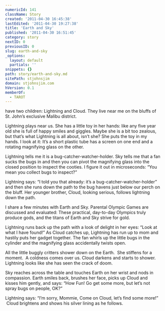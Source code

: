 ```yaml
---
numericId: 141
className: Story
created: '2011-04-30 16:45:38'
lastEdited: '2011-04-30 19:27:38'
title: 'Earth and Sky'
published: '2011-04-30 16:51:45'
category: story
nextID: 0
previousID: 0
slug: earth-and-sky
_options:
  layout: default
  partials: ''
snippets: {}
path: story/earth-and-sky.md
sitePath: stjohnsjim
domain: stjohnsjim.com
hVersion: 0.1
memberOf:
  - TAROT
---
```


have two children: Lightning and Cloud. They live near me on the bluffs of St. John&rsquo;s exclusive Malibu district.

Lightning plays near us. She has a little toy in her hands: like any five year old she is full of happy smiles and giggles. Maybe she is a bit too zealous, but that&rsquo;s what Lightning is all about, isn&rsquo;t she? She puts the toy in my hands. I look at it: It&rsquo;s a short plastic tube has a screen on one end and a rotating magnifying glass on the other.

Lightning tells me it is a bug-catcher-watcher-holder. Sky tells me that a fan sucks the bugs in and then you can pivot the magnifying glass into the closed position to inspect the cooties. I figure it out in microseconds: &ldquo;You mean you collect bugs to inspect?&rdquo;

Lightning says: &ldquo;I told you that already: it&rsquo;s a bug-catcher-watcher-holder&rdquo; and then she runs down the path to the bug havens just below our perch on the bluff. Her younger brother, Cloud, looking serious, follows lightning down the path.

I share a few minutes with Earth and Sky. Parental Olympic Games are discussed and evaluated: These practical, day-to-day Olympics truly produce gods, and the titans of Earth and Sky strive for gold.

Lightning runs back up the path with a look of delight in her eyes: &ldquo;Look at what I have found!&rdquo; As Cloud catches up, Lightning has run up to mom and hastily puts her gadget together. The fan whirls up the little bugs in the cylinder and the magnifying glass accidentally twists open.

All the little buggly critters shower down on the Earth. &nbsp;She stiffens for a moment. &nbsp;A coldness comes over us. Cloud darkens and starts to shower. Lightning looks like she has seen the crack of doom.

Sky reaches across the table and touches Earth on her wrist and nods in compassion. Earth smiles back, brushes her face, picks up Cloud and kisses him gently, and says: &ldquo;How Fun! Go get some more, but let&rsquo;s not spray bugs on people, OK?&rdquo;

Lightning says: &ldquo;I&rsquo;m sorry, Mommie, Come on Cloud, let&rsquo;s find some more!&rdquo; &nbsp;Cloud brightens and shows his silver lining as he follows.
